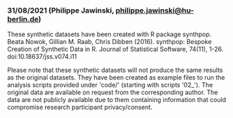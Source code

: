 ### 31/08/2021 (Philippe Jawinski, philippe.jawinski@hu-berlin.de)

These synthetic datasets have been created with R package synthpop.
Beata Nowok, Gillian M. Raab, Chris Dibben (2016). synthpop: Bespoke Creation of Synthetic Data in R.
  Journal of Statistical Software, 74(11), 1-26. doi:10.18637/jss.v074.i11

Please note that these synthetic datasets will not produce the same results as the original datasets. They have been created as example files to run the analysis scripts provided under 'code/' (starting with scripts '02_'). The original data are available on request from the corresponding author. The data are not publicly available due to them containing information that could compromise research participant privacy/consent.